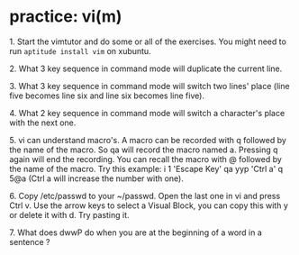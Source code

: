 # practice: vi(m)

1\. Start the vimtutor and do some or all of the exercises. You might
need to run `aptitude install vim` on xubuntu.

2\. What 3 key sequence in command mode will duplicate the current line.

3\. What 3 key sequence in command mode will switch two lines\' place
(line five becomes line six and line six becomes line five).

4\. What 2 key sequence in command mode will switch a character\'s place
with the next one.

5\. vi can understand macro\'s. A macro can be recorded with q followed
by the name of the macro. So qa will record the macro named a. Pressing
q again will end the recording. You can recall the macro with @ followed
by the name of the macro. Try this example: i 1 \'Escape Key\' qa yyp
\'Ctrl a\' q 5@a (Ctrl a will increase the number with one).

6\. Copy /etc/passwd to your \~/passwd. Open the last one in vi and
press Ctrl v. Use the arrow keys to select a Visual Block, you can copy
this with y or delete it with d. Try pasting it.

7\. What does dwwP do when you are at the beginning of a word in a
sentence ?
